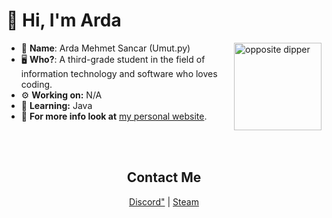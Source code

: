 #  👋 Hi, I'm Arda

<img height="140px" align="right" src="https://media1.tenor.com/images/e527f1731291b4827b038a477fb2949e/tenor.gif?itemid=19287771" alt="opposite dipper">

- 👀 __**Name**__: Arda Mehmet Sancar (Umut.py)
- 🖥️ **Who?**: A third-grade student in the field of information technology and software who loves coding.
- ⚙️ **Working on:** N/A
- 🤿 **Learning:** Java 
- 📢 **For more info look at** [my personal website](https://ardamehmetsancar.me/).


<br><br>
<h2 align="center"> Contact Me </h2>
<p align="center">
  <a href="https://discord.com/users/750365145309511791" target="_blank">Discord"</a>
  |
  <a href="https://steamcommunity.com/profiles/76561199709437518/" target="_blank">Steam</a>
</p>
